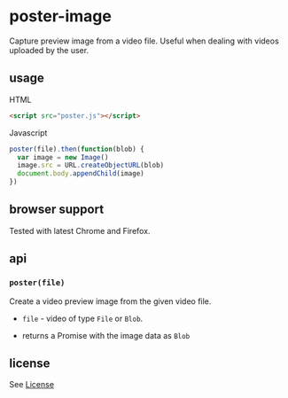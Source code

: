 # poster-image

Capture preview image from a video file. Useful when dealing with videos uploaded by the user.

## usage

HTML
```html
<script src="poster.js"></script>
```

Javascript
```js
poster(file).then(function(blob) {
  var image = new Image()
  image.src = URL.createObjectURL(blob)
  document.body.appendChild(image)
})
```

## browser support

Tested with latest Chrome and Firefox.

## api

### `poster(file)`

Create a video preview image from the given video file.

* `file` - video of type `File` or `Blob`.

* returns a Promise with the image data as `Blob`

## license

See [License](LICENSE)
